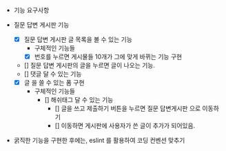 - 기능 요구사항

- 질문 답변 게시판 기능
    - [x] 질문 답변 게시판 글 목록을 볼 수 있는 기능
       -  구체적인 기능들
       - [x] 번호를 누르면 게시물들 10개가 그에 맞게 바뀌는 기능 구현 
    - [] 질문 답변 게시판의 글을 누르면 글이 나오는 기능. 
    - [] 댓글 달 수 있는 기능
    - [x] 글 을 쓸 수 있는 폼 구현
       - 구체적인 기능들
           - [] 해쉬태그 달 수 있는 기능
             - [] 글을 쓰고 제출하기 버튼을 누르면 질문 답변게시판 으로 이동하기
             - [] 이동하면 게시판에 사용자가 쓴 글이 추가가 되어있음. 
- 굵직한 기능을 구현한 후에는, eslint 를  활용하여 코딩 컨벤션 맞추기

